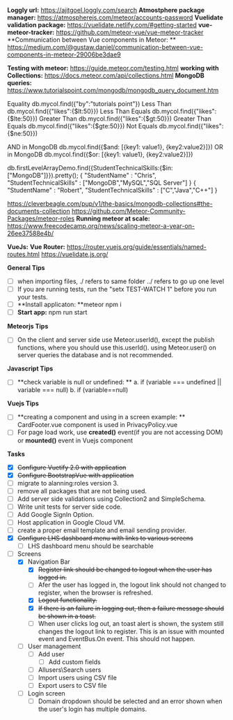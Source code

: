 **Loggly url:** https://ajitgoel.loggly.com/search
**Atmostphere package manager:** https://atmospherejs.com/meteor/accounts-password
**Vuelidate validation package:** https://vuelidate.netlify.com/#getting-started
**vue-meteor-tracker:** https://github.com/meteor-vue/vue-meteor-tracker
**Communication between Vue components in Meteor: ** https://medium.com/@gustaw.daniel/communication-between-vue-components-in-meteor-29006be3dae9

**Testing with meteor:** https://guide.meteor.com/testing.html
**working with Collections:** https://docs.meteor.com/api/collections.html
**MongoDB queries:** https://www.tutorialspoint.com/mongodb/mongodb_query_document.htm

Equality	        db.mycol.find({"by":"tutorials point"})
Less Than	        db.mycol.find({"likes":{$lt:50}})
Less Than Equals	db.mycol.find({"likes":{$lte:50}})
Greater Than	    db.mycol.find({"likes":{$gt:50}})
Greater Than Equals	db.mycol.find({"likes":{$gte:50}})
Not Equals          db.mycol.find({"likes":{$ne:50}})

AND in MongoDB      db.mycol.find({$and: [{key1: value1}, {key2:value2}]})
OR in MongoDB      db.mycol.find({$or: [{key1: value1}, {key2:value2}]})   

db.firstLevelArrayDemo.find({StudentTechnicalSkills:{$in:["MongoDB"]}}).pretty();
{
   "StudentName" : "Chris",
   "StudentTechnicalSkills" : ["MongoDB","MySQL","SQL Server"]
}
{
   "StudentName" : "Robert",
   "StudentTechnicalSkills" : ["C","Java","C++"]
}

https://cleverbeagle.com/pup/v1/the-basics/mongodb-collections#the-documents-collection
https://github.com/Meteor-Community-Packages/meteor-roles
**Running meteor at scale:** https://www.freecodecamp.org/news/scaling-meteor-a-year-on-26ee37588e4b/

**VueJs:**
**Vue Router:** https://router.vuejs.org/guide/essentials/named-routes.html
https://vuelidate.js.org/

**General Tips**
- [ ] when importing files,
   ./ refers to same folder
   ../ refers to go up one level
- [ ] If you are running tests, run the "setx TEST-WATCH 1" before you run your tests. 
- [ ] **Install applicaton: **meteor npm i
- [ ] **Start app:** npm run start

**Meteorjs Tips**
- [ ] On the client and server side use Meteor.userId(), except the publish functions, where you should use this.userId(). using Meteor.user() on server queries the database and is not recommended.

**Javascript Tips**
- [ ] **check variable is null or undefined: **
a. if (variable === undefined || variable === null) 
b. if (variable==null) 

**Vuejs Tips**
- [ ] **creating a component and using in a screen example: ** CardFooter.vue component is used in PrivacyPolicy.vue
- [ ] For page load work, use **created()** event(if you are not accessing DOM) or **mounted()** event in Vuejs component

**Tasks**

- [x] ~~Configure Vuetify 2.0 with application~~
- [x] ~~Configure BootstrapVue with application~~
- [ ] migrate to alanning:roles version 3.
- [ ] remove all packages that are not being used.
- [ ] Add server side validations using Collection2 and SimpleSchema.
- [ ] Write unit tests for server side code.
- [ ] Add Google SignIn Option.
- [ ] Host application in Google Cloud VM.
- [ ] create a proper email template and email sending provider.
- [x] ~~Configure LHS dashboard menu with links to various screens~~
	- [ ] LHS dashboard menu should be searchable
- [ ] Screens
	- [x] Navigation Bar
		- [x] ~~Register link should be changed to logout when the user has logged in.~~
		- [ ] Afer the user has logged in, the logout link should not changed to register, when the browser is refreshed.
		- [x] ~~Logout functionality.~~
		- [x] ~~If there is an failure in logging out, then a failure message should be shown in a toast.~~
		- [ ] When user clicks log out, an toast alert is shown, the system still changes the logout link to register. This is an issue with mounted event and EventBus.On event. This should not happen.
	- [ ] User management
		- [ ] Add user
			- [ ] Add custom fields
		- [ ] Allusers\Search users
		- [ ] Import users using CSV file
		- [ ] Export users to CSV file
	- [ ] Login screen
		- [ ] Domain dropdown should be selected and an error shown when the user's login has multiple domains. 